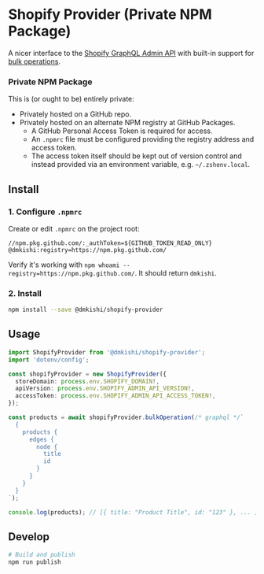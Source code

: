 Shopify Provider (Private NPM Package)
================================================================================
A nicer interface to the [Shopify GraphQL Admin API](https://shopify.dev/docs/api/admin-graphql) with built-in support for [bulk operations](https://shopify.dev/docs/api/usage/bulk-operations).

### Private NPM Package
This is (or ought to be) entirely private:
- Privately hosted on a GitHub repo.
- Privately hosted on an alternate NPM registry at GitHub Packages.
  - A GitHub Personal Access Token is required for access.
  - An `.npmrc` file must be configured providing the registry address and access token.
  - The access token itself should be kept out of version control and instead provided via an environment variable, e.g. `~/.zshenv.local`.

Install
--------------------------------------------------------------------------------
### 1. Configure `.npmrc`
Create or edit `.npmrc` on the project root:

```text
//npm.pkg.github.com/:_authToken=${GITHUB_TOKEN_READ_ONLY}
@dmkishi:registry=https://npm.pkg.github.com/
```

Verify it's working with `npm whoami --registry=https://npm.pkg.github.com/`. It should return `dmkishi`.

### 2. Install
```sh
npm install --save @dmkishi/shopify-provider
```

Usage
--------------------------------------------------------------------------------
```ts
import ShopifyProvider from '@dmkishi/shopify-provider';
import 'dotenv/config';

const shopifyProvider = new ShopifyProvider({
  storeDomain: process.env.SHOPIFY_DOMAIN!,
  apiVersion: process.env.SHOPIFY_ADMIN_API_VERSION!,
  accessToken: process.env.SHOPIFY_ADMIN_API_ACCESS_TOKEN!,
});

const products = await shopifyProvider.bulkOperation(/* graphql */`
  {
    products {
      edges {
        node {
          title
          id
        }
      }
    }
  }
`);

console.log(products); // [{ title: "Product Title", id: "123" }, ... ]
```

Develop
--------------------------------------------------------------------------------
```sh
# Build and publish
npm run publish
```
